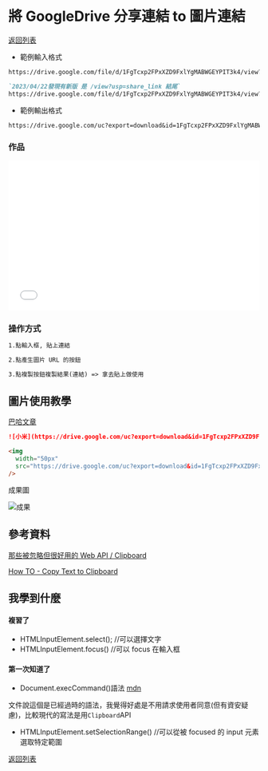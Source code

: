 # 將 GoogleDrive 分享連結 to 圖片連結

[<i class="fa fa-arrow-left"></i>返回列表](./index.md)

- 範例輸入格式

```md
https://drive.google.com/file/d/1FgTcxp2FPxXZD9FxlYgMABWGEYPIT3k4/view?usp=sharing

`2023/04/22發現有新版 是 /view?usp=share_link 結尾`
https://drive.google.com/file/d/1FgTcxp2FPxXZD9FxlYgMABWGEYPIT3k4/view?usp=share_link
```

- 範例輸出格式

```md
https://drive.google.com/uc?export=download&id=1FgTcxp2FPxXZD9FxlYgMABWGEYPIT3k4
```

<h3>作品</h3>

<iframe width="100%" height="300" src="//jsfiddle.net/dpes5407/63rxdc42/256/embedded/result/dark/" allowfullscreen="allowfullscreen" allowpaymentrequest frameborder="0"></iframe>

<!-- <iframe width="100%" height="300" src="//jsfiddle.net/dpes5407/63rxdc42/embedded/result/" allowfullscreen="allowfullscreen" allowpaymentrequest frameborder="0"></iframe> -->

<h3>操作方式</h3>

```md
1.點輸入框, 貼上連結

2.點產生圖片 URL 的按鈕

3.點複製按鈕複製結果(連結) => 拿去貼上做使用
```

<!-- <h3>小按鈕</h3>

![小按鈕](https://drive.google.com/uc?export=download&id=1MdMm41gsiYi4vwzAb88MBqRVIBBJ1F6a) -->

## 圖片使用教學

[巴哈文章](https://home.gamer.com.tw/artwork.php?sn=5259952)

```md
![小米](https://drive.google.com/uc?export=download&id=1FgTcxp2FPxXZD9FxlYgMABWGEYPIT3k4)
```

```html
<img
  width="50px"
  src="https://drive.google.com/uc?export=download&id=1FgTcxp2FPxXZD9FxlYgMABWGEYPIT3k4"
/>
```

成果圖

![成果](https://drive.google.com/uc?export=download&id=1FgTcxp2FPxXZD9FxlYgMABWGEYPIT3k4)

## 參考資料

[那些被忽略但很好用的 Web API / Clipboard](https://ithelp.ithome.com.tw/articles/10271977?sc=iThomeR)

[How TO - Copy Text to Clipboard](https://www.w3schools.com/howto/howto_js_copy_clipboard.asp)

## 我學到什麼

#### 複習了

- HTMLInputElement.select(); //可以選擇文字
- HTMLInputElement.focus() //可以 focus 在輸入框

#### 第一次知道了

- Document.execCommand()語法 [mdn](https://developer.mozilla.org/zh-TW/docs/Web/API/Document/execCommand)

文件說這個是已經過時的語法，我覺得好處是不用請求使用者同意(但有資安疑慮)，比較現代的寫法是用`Clipboard`API

- HTMLInputElement.setSelectionRange() //可以從被 focused 的 input 元素選取特定範圍



[<i class="fa fa-arrow-left"></i>返回列表](./index.md)
